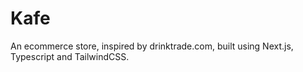# Kafe

An ecommerce store, inspired by drinktrade.com, built using Next.js, Typescript and TailwindCSS.
